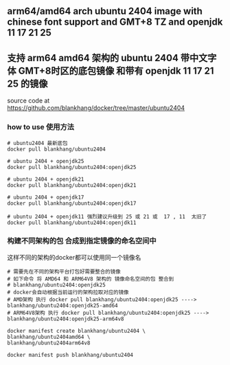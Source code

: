## arm64/amd64 arch ubuntu 2404 image with chinese font support and GMT+8 TZ and openjdk 11 17 21 25
## 支持 arm64 amd64 架构的 ubuntu 2404  带中文字体 GMT+8时区的底包镜像 和带有 openjdk 11 17 21 25 的镜像
source code at https://github.com/blankhang/docker/tree/master/ubuntu2404
### how to use 使用方法
```shell
# ubuntu2404 最新底包
docker pull blankhang/ubuntu2404

# ubuntu 2404 + openjdk25
docker pull blankhang/ubuntu2404:openjdk25

# ubuntu 2404 + openjdk21
docker pull blankhang/ubuntu2404:openjdk21

# ubuntu 2404 + openjdk17
docker pull blankhang/ubuntu2404:openjdk17

# ubuntu 2404 + openjdk11 强烈建议升级到 25 或 21 或  17 , 11  太旧了
docker pull blankhang/ubuntu2404:openjdk11

```


### 构建不同架构的包 合成到指定镜像的命名空间中
这样不同的架构的docker都可以使用同一个镜像名
```shell
# 需要先在不同的架构平台打包好需要整合的镜像
# 如下命令 将 AMD64 和 ARM64V8 架构的 镜像命名空间的包 整合到 
# blankhang/ubuntu2404:openjdk25
# docker会自动根据当前运行的架构拉取对应的镜像
# AMD架构 执行 docker pull blankhang/ubuntu2404:openjdk25 ----> blankhang/ubuntu2404:openjdk25-amd64
# ARM64V8架构 执行 docker pull blankhang/ubuntu2404:openjdk25 ----> blankhang/ubuntu2404:openjdk25-arm64v8

docker manifest create blankhang/ubuntu2404 \
blankhang/ubuntu2404amd64 \
blankhang/ubuntu2404arm64v8

docker manifest push blankhang/ubuntu2404
```

